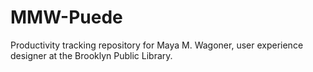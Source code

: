 # MMW-Puede

Productivity tracking repository for Maya M. Wagoner, user experience designer at the Brooklyn Public Library. 
